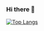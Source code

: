 ### Hi there 👋
[![Top Langs](https://github-readme-stats.vercel.app/api/top-langs/?username=naru770&theme=vue-dark&show_icons=true&layout=compact)](https://github.com/naru770/github-readme-stats)

<!--
**naru770/naru770** is a ✨ _special_ ✨ repository because its `README.md` (this file) appears on your GitHub profile.

Here are some ideas to get you started:

- 🔭 I’m currently working on ...
- 🌱 I’m currently learning ...
- 👯 I’m looking to collaborate on ...
- 🤔 I’m looking for help with ...
- 💬 Ask me about ...
- 📫 How to reach me: ...
- 😄 Pronouns: ...
- ⚡ Fun fact: ...
-->
